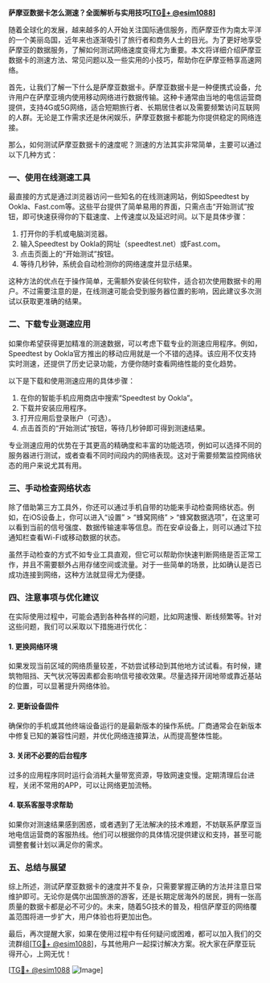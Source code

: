 **萨摩亚数据卡怎么测速？全面解析与实用技巧[[TG💪+ @esim1088](https://t.me/s/esim1088)]**

随着全球化的发展，越来越多的人开始关注国际通信服务，而萨摩亚作为南太平洋的一个美丽岛国，近年来也逐渐吸引了旅行者和商务人士的目光。为了更好地享受萨摩亚的数据服务，了解如何测试网络速度变得尤为重要。本文将详细介绍萨摩亚数据卡的测速方法、常见问题以及一些实用的小技巧，帮助你在萨摩亚畅享高速网络。

首先，让我们了解一下什么是萨摩亚数据卡。萨摩亚数据卡是一种便携式设备，允许用户在萨摩亚境内使用移动网络进行数据传输。这种卡通常由当地的电信运营商提供，支持4G或5G网络，适合短期旅行者、长期居住者以及需要频繁访问互联网的人群。无论是工作需求还是休闲娱乐，萨摩亚数据卡都能为你提供稳定的网络连接。

那么，如何测试萨摩亚数据卡的速度呢？测速的方法其实非常简单，主要可以通过以下几种方式：

### **一、使用在线测速工具**

最直接的方式是通过浏览器访问一些知名的在线测速网站，例如Speedtest by Ookla、Fast.com等。这些平台提供了简单易用的界面，只需点击“开始测试”按钮，即可快速获得你的下载速度、上传速度以及延迟时间。以下是具体步骤：

1. 打开你的手机或电脑浏览器。
2. 输入Speedtest by Ookla的网址（speedtest.net）或Fast.com。
3. 点击页面上的“开始测试”按钮。
4. 等待几秒钟，系统会自动检测你的网络速度并显示结果。

这种方法的优点在于操作简单，无需额外安装任何软件，适合初次使用数据卡的用户。不过需要注意的是，在线测速可能会受到服务器位置的影响，因此建议多次测试以获取更准确的结果。

### **二、下载专业测速应用**

如果你希望获得更加精准的测速数据，可以考虑下载专业的测速应用程序。例如，Speedtest by Ookla官方推出的移动应用就是一个不错的选择。该应用不仅支持实时测速，还提供了历史记录功能，方便你随时查看网络性能的变化趋势。

以下是下载和使用测速应用的具体步骤：

1. 在你的智能手机应用商店中搜索“Speedtest by Ookla”。
2. 下载并安装应用程序。
3. 打开应用后登录账户（可选）。
4. 点击首页的“开始测试”按钮，等待几秒钟即可得到测速结果。

专业测速应用的优势在于其更高的精确度和丰富的功能选项，例如可以选择不同的服务器进行测试，或者查看不同时间段内的网络表现。这对于需要频繁监控网络状态的用户来说尤其有用。

### **三、手动检查网络状态**

除了借助第三方工具外，你还可以通过手机自带的功能来手动检查网络状态。例如，在iOS设备上，你可以进入“设置” > “蜂窝网络” > “蜂窝数据选项”，在这里可以看到当前的信号强度、数据传输速率等信息。而在安卓设备上，则可以通过下拉通知栏查看Wi-Fi或移动数据的状态。

虽然手动检查的方式不如专业工具直观，但它可以帮助你快速判断网络是否正常工作，并且不需要额外占用存储空间或流量。对于一些简单的场景，比如确认是否已成功连接到网络，这种方法就显得尤为便捷。

### **四、注意事项与优化建议**

在实际使用过程中，可能会遇到各种各样的问题，比如网速慢、断线频繁等。针对这些问题，我们可以采取以下措施进行优化：

#### **1. 更换网络环境**
如果发现当前区域的网络质量较差，不妨尝试移动到其他地方试试看。有时候，建筑物阻挡、天气状况等因素都会影响信号接收效果。尽量选择开阔地带或靠近基站的位置，可以显著提升网络体验。

#### **2. 更新设备固件**
确保你的手机或其他终端设备运行的是最新版本的操作系统。厂商通常会在新版本中修复已知的兼容性问题，并优化网络连接算法，从而提高整体性能。

#### **3. 关闭不必要的后台程序**
过多的应用程序同时运行会消耗大量带宽资源，导致网速变慢。定期清理后台进程，关闭不常用的APP，可以让网络更加流畅。

#### **4. 联系客服寻求帮助**
如果你对测速结果感到困惑，或者遇到了无法解决的技术难题，不妨联系萨摩亚当地电信运营商的客服热线。他们可以根据你的具体情况提供建议和支持，甚至可能调整套餐计划以满足你的需求。

### **五、总结与展望**

综上所述，测试萨摩亚数据卡的速度并不复杂，只需要掌握正确的方法并注意日常维护即可。无论你是偶尔出国旅游的游客，还是长期定居海外的居民，拥有一张高质量的数据卡都是必不可少的。未来，随着5G技术的普及，相信萨摩亚的网络覆盖范围将进一步扩大，用户体验也将更加出色。

最后，再次提醒大家，如果在使用过程中有任何疑问或困难，都可以加入我们的交流群组[[TG💪+ @esim1088](https://t.me/s/esim1088)]，与其他用户一起探讨解决方案。祝大家在萨摩亚玩得开心，上网无忧！

[[TG💪+ @esim1088](https://t.me/s/esim1088) ![Image](https://i.postimg.cc/4NQfJmqS/Snipaste-2025-05-13-00-14-12.png)]